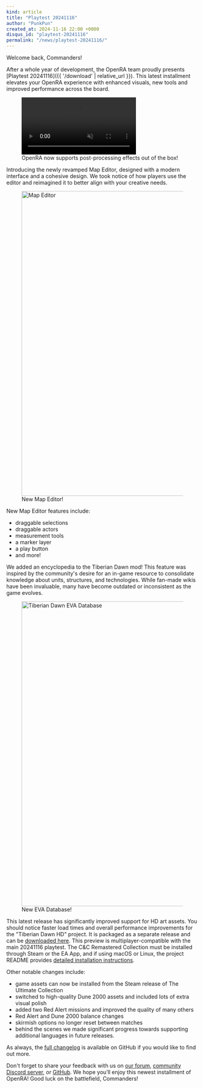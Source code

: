 ```yaml
---
kind: article
title: "Playtest 20241116"
author: "PunkPun"
created_at: 2024-11-16 22:00 +0000
disqus_id: "playtest-20241116"
permalink: "/news/playtest-20241116/"
---
```


Welcome back, Commanders!

After a whole year of development, the OpenRA team proudly presents [Playtest 20241116]({{ '/download' | relative_url }}). This latest installment elevates your OpenRA experience with enhanced visuals, new tools and improved performance across the board.

<figure>
   <video autoplay loop muted>
    <source src="{{ '/images/news/20241116-chrono.mp4' | relative_url }}" type="video/mp4" alt="chrono vortex">
    <source src="{{ '/images/news/20241116-chrono.webm' | relative_url }}" type="video/webm" alt="chrono vortex">
    <img src="{{ '/images/news/20241116-vortex.webp' | relative_url }}" alt="chrono vortex" />
  </video>
  <figcaption>OpenRA now supports post-processing effects out of the box!</figcaption>
</figure>

Introducing the newly revamped Map Editor, designed with a modern interface and a cohesive design. We took notice of how players use the editor and reimagined it to better align with your creative needs.

<figure>
  <img src="{{ '/images/news/20241116-map-editor.webp' | relative_url }}" style="width: 800px" alt="Map Editor" />
  <figcaption>New Map Editor!</figcaption>
</figure>

New Map Editor features include:
- draggable selections
- draggable actors
- measurement tools
- a marker layer
- a play button
- and more!

We added an encyclopedia to the Tiberian Dawn mod! This feature was inspired by the community's desire for an in-game resource to consolidate knowledge about units, structures, and technologies. While fan-made wikis have been invaluable, many have become outdated or inconsistent as the game evolves.

<figure>
  <img src="{{ '/images/news/20241116-eva.webp' | relative_url }}" style="width: 800px" alt="Tiberian Dawn EVA Database" />
  <figcaption>New EVA Database!</figcaption>
</figure>

This latest release has significantly improved support for HD art assets. You should notice faster load times and overall performance improvements for the "Tiberian Dawn HD" project. It is packaged as a separate release and can be [downloaded here](https://github.com/OpenRA/TiberianDawnHD/releases/tag/playtest-20241116). This preview is multiplayer-compatible with the main 20241116 playtest. The C&C Remastered Collection must be installed through Steam or the EA App, and if using macOS or Linux, the project README provides [detailed installation instructions](https://github.com/OpenRA/TiberianDawnHD#asset-installation).

Other notable changes include:
- game assets can now be installed from the Steam release of The Ultimate Collection
- switched to high-quality Dune 2000 assets and included lots of extra visual polish
- added two Red Alert missions and improved the quality of many others
- Red Alert and Dune 2000 balance changes
- skirmish options no longer reset between matches
- behind the scenes we made significant progress towards supporting additional languages in future releases.

As always, the [full changelog](https://github.com/OpenRA/OpenRA/wiki/Changelog/151b0777e7bdda9e672212acedfc0773f8312dc7) is available on GitHub if you would like to find out more.

Don't forget to share your feedback with us on [our forum](https://forum.openra.net/), [community Discord server](https://discord.openra.net), or [GitHub](https://github.com/OpenRA/OpenRA/issues). We hope you’ll enjoy this newest installment of OpenRA! Good luck on the battlefield, Commanders!
